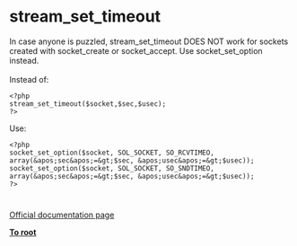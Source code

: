# stream_set_timeout



In case anyone is puzzled, stream_set_timeout DOES NOT work for sockets created with socket_create or socket_accept. Use socket_set_option instead.<br><br>Instead of:<br>

```
<?php
stream_set_timeout($socket,$sec,$usec);
?>
```


Use:


```
<?php
socket_set_option($socket, SOL_SOCKET, SO_RCVTIMEO, array(&apos;sec&apos;=&gt;$sec, &apos;usec&apos;=&gt;$usec));
socket_set_option($socket, SOL_SOCKET, SO_SNDTIMEO, array(&apos;sec&apos;=&gt;$sec, &apos;usec&apos;=&gt;$usec));
?>
```
  

#

[Official documentation page](https://www.php.net/manual/en/function.stream-set-timeout.php)

**[To root](/README.md)**